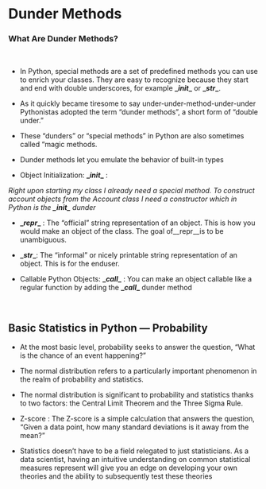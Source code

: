 # Dunder Methods

### What Are Dunder Methods?

<br>

* In Python, special methods are a set of predefined methods you can use to enrich your classes. They are easy to recognize because they start and end with double underscores, for example **\__init__** or **\__str__**.

* As it quickly became tiresome to say under-under-method-under-under Pythonistas adopted the term “dunder methods”, a short form of “double under.”

* These “dunders” or “special methods” in Python are also sometimes called “magic methods.

* Dunder methods let you emulate the behavior of built-in types

* Object Initialization: **\__init__** :


*Right upon starting my class I already need a special method. To construct account objects from the Account class I need a constructor which in Python is the **\__init__** dunder*

* **\__repr__** : The “official” string representation of an object. This is how you would make an object of the class. The goal of__repr__is to be unambiguous.

* **\__str__**: The “informal” or nicely printable string representation of an object. This is for the enduser.

* Callable Python Objects: **\__call__** : You can make an object callable like a regular function by adding the **\__call__** dunder method

<br>

## Basic Statistics in Python — Probability

* At the most basic level, probability seeks to answer the question, “What is the chance of an event happening?”

* The normal distribution refers to a particularly important phenomenon in the realm of probability and statistics.

* The normal distribution is significant to probability and statistics thanks to two factors: the Central Limit Theorem and the Three Sigma Rule.

* Z-score : The Z-score is a simple calculation that answers the question, “Given a data point, how many standard deviations is it away from the mean?”

* Statistics doesn’t have to be a field relegated to just statisticians. As a data scientist, having an intuitive understanding on common statistical measures represent will give you an edge on developing your own theories and the ability to subsequently test these theories